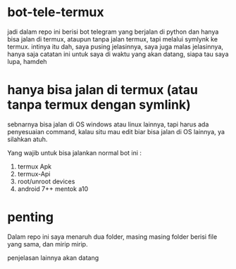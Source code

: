 # bot-tele-termux
jadi dalam repo ini berisi bot telegram yang berjalan di python dan hanya bisa jalan di termux, ataupun tanpa jalan termux, tapi melalui symlynk ke termux.
intinya itu dah, saya pusing jelasinnya, saya juga malas jelasinnya, hanya saja catatan ini untuk saya di waktu yang akan datang, siapa tau saya lupa, hamdeh

# hanya bisa jalan di termux (atau tanpa termux dengan symlink)
sebnarnya bisa jalan di OS windows atau linux lainnya, tapi harus ada penyesuaian command,
kalau situ mau edit biar bisa jalan di OS lainnya, ya silahkan atuh.

Yang wajib untuk bisa jalankan normal bot ini :
1. termux Apk
2. termux-Api
3. root/unroot devices
4. android 7++ mentok a10

# penting 
Dalam repo ini saya menaruh dua folder, masing masing folder berisi file yang sama, dan mirip mirip.

penjelasan lainnya akan datang
